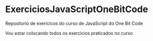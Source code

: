 # ExerciciosJavaScriptOneBitCode
Repositorio de exericicos do curso de JavaScript do One Bit Code

Vou estar colocando todos os exercícios praticados no curso 
